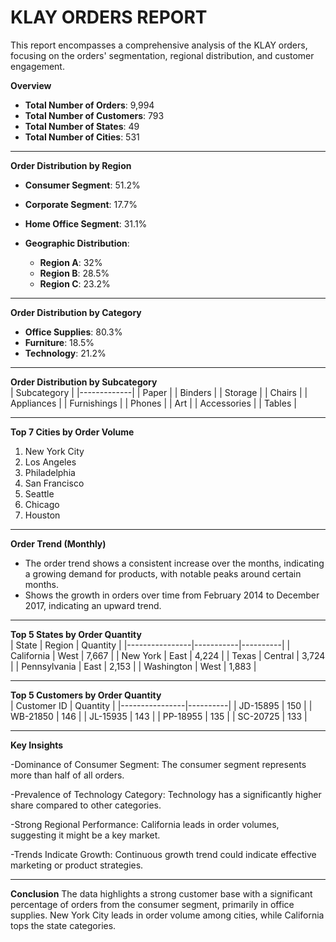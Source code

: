 
# KLAY ORDERS REPORT

This report encompasses a comprehensive analysis of the KLAY orders, focusing on the orders' segmentation, regional distribution, and customer engagement.

**Overview**
- **Total Number of Orders**: 9,994
- **Total Number of Customers**: 793
- **Total Number of States**: 49
- **Total Number of Cities**: 531

---

**Order Distribution by Region**
- **Consumer Segment**: 51.2%
- **Corporate Segment**: 17.7%
- **Home Office Segment**: 31.1%
  
- **Geographic Distribution**:
  - **Region A**: 32%
  - **Region B**: 28.5%
  - **Region C**: 23.2%
  
---

**Order Distribution by Category**
- **Office Supplies**: 80.3%
- **Furniture**: 18.5%
- **Technology**: 21.2%

---

**Order Distribution by Subcategory**  
| Subcategory | 
|-------------|
| Paper       | 
| Binders     | 
| Storage     | 
| Chairs      | 
| Appliances  | 
| Furnishings | 
| Phones      | 
| Art         | 
| Accessories |
| Tables      |

---

**Top 7 Cities by Order Volume**
1. New York City
2. Los Angeles
3. Philadelphia
4. San Francisco
5. Seattle
6. Chicago
7. Houston

---

**Order Trend (Monthly)**
- The order trend shows a consistent increase over the months, indicating a growing demand for products, with notable peaks around certain months.
- Shows the growth in orders over time from February 2014 to December 2017, indicating an upward trend.

---

**Top 5 States by Order Quantity**  
| State          | Region    | Quantity |
|----------------|-----------|----------|
| California     | West      | 7,667    |
| New York       | East      | 4,224    |
| Texas          | Central   | 3,724    |
| Pennsylvania   | East      | 2,153    |
| Washington     | West      | 1,883    |

---

**Top 5 Customers by Order Quantity**  
| Customer ID    | Quantity |
|----------------|----------|
| JD-15895       | 150      |
| WB-21850       | 146      |
| JL-15935       | 143      |
| PP-18955       | 135      |
| SC-20725       | 133      |

---

**Key Insights**

-Dominance of Consumer Segment: The consumer segment represents more than half of all orders.

-Prevalence of Technology Category: Technology has a significantly higher share compared to other categories.

-Strong Regional Performance: California leads in order volumes, suggesting it might be a key market.

-Trends Indicate Growth: Continuous growth trend could indicate effective marketing or product strategies.

---

**Conclusion**
The data highlights a strong customer base with a significant percentage of orders from the consumer segment, primarily in office supplies. 
New York City leads in order volume among cities, while California tops the state categories.
